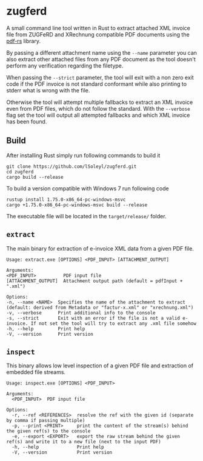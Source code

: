 # zugferd

A small command line tool written in Rust to extract attached XML invoice file from ZUGFeRD and XRechnung compatible PDF documents using the [pdf-rs](https://github.com/pdf-rs/pdf) library.

By passing a different attachment name using the `--name` parameter you can also extract other attached files from any PDF document as the tool doesn't perform any verification regarding the filetype.


When passing the `--strict` parameter, the tool will exit with a non zero exit code if the PDF invoice is not standard conformant while also printing to stderr what is wrong with the file. 

Otherwise the tool will attempt multiple fallbacks to extract an XML invoice even from PDF files, which do not follow the standard. With the `--verbose` flag set the tool will output all attempted fallbacks and which XML invoice has been found.


## Build
After installing Rust simply run following commands to build it

    git clone https://github.com/lSoleyl/zugferd.git
    cd zugferd
    cargo build --release

To build a version compatible with Windows 7 run following code

    rustup install 1.75.0-x86_64-pc-windows-msvc
    cargo +1.75.0-x86_64-pc-windows-msvc build --release

The executable file will be located in the `target/release/` folder.

## `extract`

The main binary for extraction of e-invoice XML data from a given PDF file.

    Usage: extract.exe [OPTIONS] <PDF_INPUT> [ATTACHMENT_OUTPUT]

    Arguments:
    <PDF_INPUT>          PDF input file
    [ATTACHMENT_OUTPUT]  Attachment output path (default = pdfInput + ".xml")

    Options:
    -n, --name <NAME>  Specifies the name of the attachment to extract (default: derived from Metadata or "factur-x.xml" or "xrechnung.xml")
    -v, --verbose      Print additional info to the console
    -s, --strict       Exit with an error if the file is not a valid e-invoice. If not set the tool will try to extract any .xml file somehow
    -h, --help         Print help
    -V, --version      Print version

## `inspect`

This binary allows low level inspection of a given PDF file and extraction of embedded file streams.

    Usage: inspect.exe [OPTIONS] <PDF_INPUT>
    
    Arguments:
      <PDF_INPUT>  PDF input file
    
    Options:
      -r, --ref <REFERENCES>  resolve the ref with the given id (separate by comma if passing multiple)
      -p, --print <PRINT>     print the content of the stream(s) behind the given ref(s) to the console
      -e, --export <EXPORT>   export the raw stream behind the given ref(s) and write it to a new file (next to the input PDF)
      -h, --help              Print help
      -V, --version           Print version
